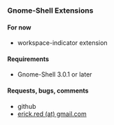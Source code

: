 ### Gnome-Shell Extensions

#### For now
* workspace-indicator extension

#### Requirements
* Gnome-Shell 3.0.1 or later

#### Requests, bugs, comments
* github
* [erick.red (at) gmail.com](mailto:erick.red@gmail.com)
